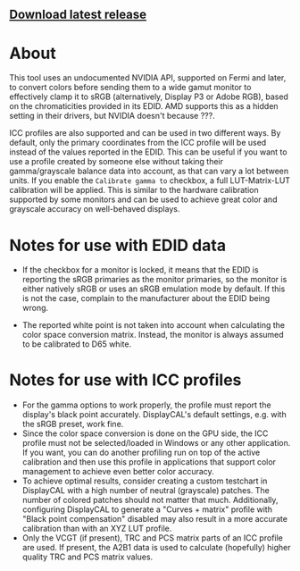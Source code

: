 ## [Download latest release](https://github.com/ledoge/novideo_srgb/releases/latest/download/release.zip)

# About
This tool uses an undocumented NVIDIA API, supported on Fermi and later, to convert colors before sending them to a wide gamut monitor to effectively clamp it to sRGB (alternatively, Display P3 or Adobe RGB), based on the chromaticities provided in its EDID. AMD supports this as a hidden setting in their drivers, but NVIDIA doesn't because ???.

ICC profiles are also supported and can be used in two different ways. By default, only the primary coordinates from the ICC profile will be used instead of the values reported in the EDID. This can be useful if you want to use a profile created by someone else without taking their gamma/grayscale balance data into account, as that can vary a lot between units. If you enable the `Calibrate gamma to` checkbox, a full LUT-Matrix-LUT calibration will be applied. This is similar to the hardware calibration supported by some monitors and can be used to achieve great color and grayscale accuracy on well-behaved displays.

# Notes for use with EDID data
* If the checkbox for a monitor is locked, it means that the EDID is reporting the sRGB primaries as the monitor primaries, so the monitor is either natively sRGB or uses an sRGB emulation mode by default. If this is not the case, complain to the manufacturer about the EDID being wrong.

* The reported white point is not taken into account when calculating the color space conversion matrix. Instead, the monitor is always assumed to be calibrated to D65 white.

# Notes for use with ICC profiles

* For the gamma options to work properly, the profile must report the display's black point accurately. DisplayCAL's default settings, e.g. with the sRGB preset, work fine.
* Since the color space conversion is done on the GPU side, the ICC profile must not be selected/loaded in Windows or any other application. If you want, you can do another profiling run on top of the active calibration and then use this profile in applications that support color management to achieve even better color accuracy.
* To achieve optimal results, consider creating a custom testchart in DisplayCAL with a high number of neutral (grayscale) patches. The number of colored patches should not matter that much. Additionally, configuring DisplayCAL to generate a "Curves + matrix" profile with "Black point compensation" disabled may also result in a more accurate calibration than with an XYZ LUT profile.
* Only the VCGT (if present), TRC and PCS matrix parts of an ICC profile are used. If present, the A2B1 data is used to calculate (hopefully) higher quality TRC and PCS matrix values.
